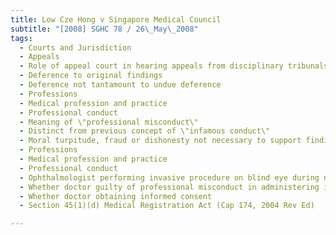 ```yaml
---
title: Low Cze Hong v Singapore Medical Council 
subtitle: "[2008] SGHC 78 / 26\_May\_2008"
tags:
  - Courts and Jurisdiction
  - Appeals
  - Role of appeal court in hearing appeals from disciplinary tribunals
  - Deference to original findings
  - Deference not tantamount to undue deference
  - Professions
  - Medical profession and practice
  - Professional conduct
  - Meaning of \"professional misconduct\"
  - Distinct from previous concept of \"infamous conduct\"
  - Moral turpitude, fraud or dishonesty not necessary to support finding of professional misconduct
  - Professions
  - Medical profession and practice
  - Professional conduct
  - Ophthalmologist performing invasive procedure on blind eye during non-emergency situation
  - Whether doctor guilty of professional misconduct in administering inappropriate treatment
  - Whether doctor obtaining informed consent
  - Section 45(1)(d) Medical Registration Act (Cap 174, 2004 Rev Ed)

---
```


